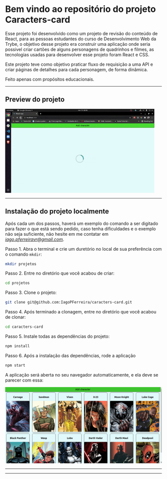 # Bem vindo ao repositório do projeto Caracters-card

Esse projeto foi desenvolvido como um projeto de revisão do conteúdo de React, para as pessoas estudantes do curso de Desenvolvimento Web da Trybe, o objetivo desse projeto era construir uma aplicação onde seria possivel criar cartões de alguns personagens de quadrinhos e filmes, as tecnologias usadas para desenvolver esse projeto foram React e CSS.

Este projeto teve como objetivo praticar fluxo de requisição a uma API e criar páginas de detalhes para cada personagem, de forma dinâmica.

Feito apenas com propósitos educacionais.

---

## Preview do projeto

![preview](./preview.gif)

---

## Instalação do projeto localmente

Após cada um dos passos, haverá um exemplo do comando a ser digitado para fazer o que está sendo pedido, caso tenha dificuldades e o exemplo não seja suficiente, não hesite em me contatar em *iago.pferreiravr@gmail.com*.

Passo 1. Abra o terminal e crie um duretório no local de sua preferência com o comando `mkdir`:

~~~bash
mkdir projetos
~~~

Passo 2. Entre no diretório que você acabou de criar:

~~~bash
cd projetos
~~~

Passo 3. Clone o projeto:

~~~bash
git clone git@github.com:IagoPFerreira/caracters-card.git
~~~

Passo 4. Após terminado a clonagem, entre no diretório que você acabou de clonar:

~~~bash
cd caracters-card
~~~

Passo 5. Instale todas as dependências do projeto:

~~~bash
npm install
~~~

Passo 6. Após a instalação das dependências, rode a aplicação

~~~bash
npm start
~~~

A aplicação será aberta no seu navegador automaticamente, e ela deve se parecer com essa:

![preview](./caracters-card.png)

---

---
